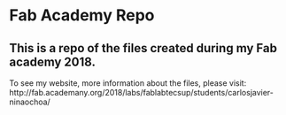 <h1>Fab Academy Repo</h1>
<h2>This is a repo of the files created during my Fab academy 2018.</h2>
<p>To see my website, more information about the files, please visit: http://fab.academany.org/2018/labs/fablabtecsup/students/carlosjavier-ninaochoa/ </p>